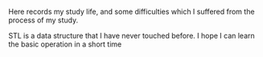 
Here records my study life, and some difficulties which I suffered from the process of my study.

STL is a data structure that I have never touched before. 
I hope I can learn the basic operation in a short time